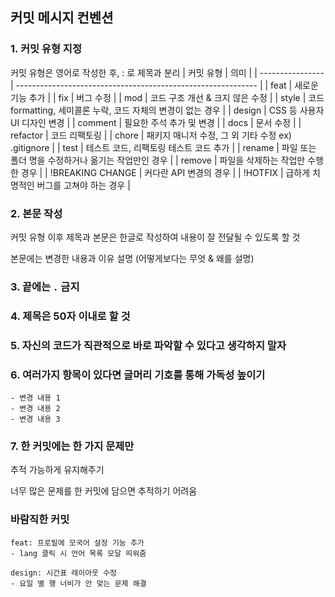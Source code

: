 ## 커밋 메시지 컨벤션

### 1. 커밋 유형 지정

커밋 유형은 영어로 작성한 후, : 로 제목과 분리
| 커밋 유형 | 의미 |
| ---------------- | ------------------------------------------------------------ |
| feat | 새로운 기능 추가 |
| fix | 버그 수정 |
| mod | 코드 구조 개선 & 크지 않은 수정 |
| style | 코드 formatting, 세미콜론 누락, 코드 자체의 변경이 없는 경우 |
| design | CSS 등 사용자 UI 디자인 변경 |
| comment | 필요한 주석 추가 및 변경 |
| docs | 문서 수정 |
| refactor | 코드 리팩토링 |
| chore | 패키지 매니저 수정, 그 외 기타 수정 ex) .gitignore |
| test | 테스트 코드, 리팩토링 테스트 코드 추가 |
| rename | 파일 또는 폴더 명을 수정하거나 옮기는 작업만인 경우 |
| remove | 파일을 삭제하는 작업만 수행한 경우 |
| !BREAKING CHANGE | 커다란 API 변경의 경우 |
| !HOTFIX | 급하게 치명적인 버그를 고쳐야 하는 경우 |

### 2. 본문 작성

커밋 유형 이후 제목과 본문은 한글로 작성하여 내용이 잘 전달될 수 있도록 할 것

본문에는 변경한 내용과 이유 설명 (어떻게보다는 무엇 & 왜를 설명)

### 3. 끝에는 `.` 금지

### 4. 제목은 50자 이내로 할 것

### 5. 자신의 코드가 직관적으로 바로 파악할 수 있다고 생각하지 말자

### 6. 여러가지 항목이 있다면 글머리 기호를 통해 가독성 높이기

```
- 변경 내용 1
- 변경 내용 2
- 변경 내용 3
```

### 7. 한 커밋에는 한 가지 문제만

추적 가능하게 유지해주기

너무 많은 문제를 한 커밋에 담으면 추적하기 어려움

### 바람직한 커밋

```
feat: 프로필에 모국어 설정 기능 추가
- lang 클릭 시 언어 목록 모달 띄워줌

design: 시간표 레이아웃 수정
- 요일 별 행 너비가 안 맞는 문제 해결
```
